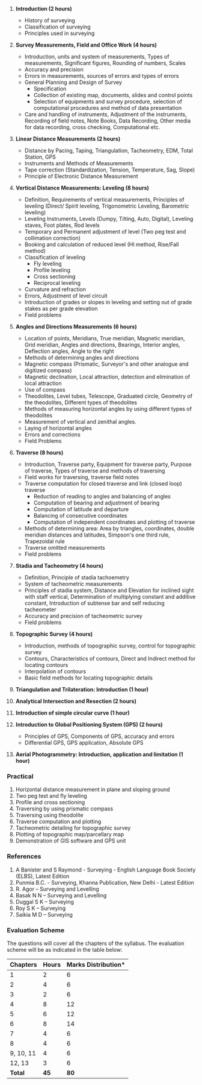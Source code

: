 
1. **Introduction (2 hours)**
   - History of surveying
   - Classification of surveying
   - Principles used in surveying

2. **Survey Measurements, Field and Office Work (4 hours)**
   - Introduction, units and system of measurements, Types of measurements, Significant figures, Rounding of numbers, Scales
   - Accuracy and precision
   - Errors in measurements, sources of errors and types of errors
   - General Planning and Design of Survey
      - Specification
      - Collection of existing map, documents, slides and control points
      - Selection of equipments and survey procedure, selection of computational procedures and method of data presentation
   - Care and handling of instruments, Adjustment of the instruments, Recording of field notes, Note Books, Data Recording, Other media for data recording, cross checking, Computational etc.

3. **Linear Distance Measurements (2 hours)**
   - Distance by Pacing, Taping, Triangulation, Tacheometry, EDM, Total Station, GPS
   - Instruments and Methods of Measurements
   - Tape correction (Standardization, Tension, Temperature, Sag, Slope)
   - Principle of Electronic Distance Measurement

4. **Vertical Distance Measurements: Leveling (8 hours)**
   - Definition, Requirements of vertical measurements, Principles of leveling (Direct/ Spirit leveling, Trigonometric Leveling, Barometric leveling)
   - Leveling Instruments, Levels (Dumpy, Tilting, Auto, Digital), Leveling staves, Foot plates, Rod levels
   - Temporary and Permanent adjustment of level (Two peg test and collimation correction)
   - Booking and calculation of reduced level (HI method, Rise/Fall method)
   - Classification of leveling
      - Fly leveling
      - Profile leveling
      - Cross sectioning
      - Reciprocal leveling
   - Curvature and refraction
   - Errors, Adjustment of level circuit
   - Introduction of grades or slopes in leveling and setting out of grade stakes as per grade elevation
   - Field problems

5. **Angles and Directions Measurements (6 hours)**
   - Location of points, Meridians, True meridian, Magnetic meridian, Grid meridian, Angles and directions, Bearings, Interior angles, Deflection angles, Angle to the right
   - Methods of determining angles and directions
   - Magnetic compass (Prismatic, Surveyor's and other analogue and digitized compass)
   - Magnetic declination, Local attraction, detection and elimination of local attraction
   - Use of compass
   - Theodolites, Level tubes, Telescope, Graduated circle, Geometry of the theodolites, Different types of theodolites
   - Methods of measuring horizontal angles by using different types of theodolites
   - Measurement of vertical and zenithal angles.
   - Laying of horizontal angles
   - Errors and corrections
   - Field Problems

6. **Traverse (8 hours)**
   - Introduction, Traverse party, Equipment for traverse party, Purpose of traverse, Types of traverse and methods of traversing
   - Field works for traversing, traverse field notes
   - Traverse computation for closed traverse and link (closed loop) traverse
      - Reduction of reading to angles and balancing of angles
      - Computation of bearing and adjustment of bearing
      - Computation of latitude and departure
      - Balancing of consecutive coordinates
      - Computation of independent coordinates and plotting of traverse
   - Methods of determining area: Area by triangles, coordinates, double meridian distances and latitudes, Simpson's one third rule, Trapezoidal rule
   - Traverse omitted measurements
   - Field problems

7. **Stadia and Tacheometry (4 hours)**
   - Definition, Principle of stadia tachoemetry
   - System of tacheometric measurements
   - Principles of stadia system, Distance and Elevation for inclined sight with staff vertical, Determination of multiplying constant and additive constant, Introduction of subtense bar and self reducing tacheometer
   - Accuracy and precision of tacheometric survey
   - Field problems

8. **Topographic Survey (4 hours)**
   - Introduction, methods of topographic survey, control for topographic survey
   - Contours, Characteristics of contours, Direct and Indirect method for locating contours
   - Interpolation of contours
   - Basic field methods for locating topographic details

9. **Triangulation and Trilateration: Introduction (1 hour)**

10. **Analytical Intersection and Resection (2 hours)**

11. **Introduction of simple circular curve (1 hour)**

12. **Introduction to Global Positioning System (GPS) (2 hours)**
    - Principles of GPS, Components of GPS, accuracy and errors
    - Differential GPS, GPS application, Absolute GPS

13. **Aerial Photogrammetry: Introduction, application and limitation (1 hour)**

### Practical

1. Horizontal distance measurement in plane and sloping ground
2. Two peg test and fly leveling
3. Profile and cross sectioning
4. Traversing by using prismatic compass
5. Traversing using theodolite
6. Traverse computation and plotting
7. Tacheometric detailing for topographic survey
8. Plotting of topographic map/parcellary map
9. Demonstration of GIS software and GPS unit

### References

1. A Banister and S Raymond - Surveying - English Language Book Society (ELBS), Latest Edition
2. Punmia B.C. - Surveying, Khanna Publication, New Delhi - Latest Edition
3. R. Agor – Surveying and Levelling
4. Basak N N – Surveying and Levelling
5. Duggal S K – Surveying
6. Roy S K – Surveying
7. Saikia M D – Surveying

### Evaluation Scheme

The questions will cover all the chapters of the syllabus. The evaluation scheme will be as indicated in the table below:

| Chapters  | Hours  | Marks Distribution* |
| --------- | ------ | ------------------- |
| 1         | 2      | 6                   |
| 2         | 4      | 6                   |
| 3         | 2      | 6                   |
| 4         | 8      | 12                  |
| 5         | 6      | 12                  |
| 6         | 8      | 14                  |
| 7         | 4      | 6                   |
| 8         | 4      | 6                   |
| 9, 10, 11 | 4      | 6                   |
| 12, 13    | 3      | 6                   |
| **Total** | **45** | **80**              |

